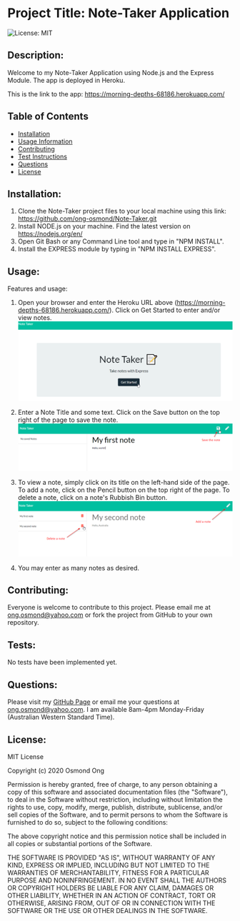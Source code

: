 # Project Title: Note-Taker Application

![License: MIT](https://img.shields.io/badge/License-MIT-yellow.svg)


## Description: 
Welcome to my Note-Taker Application using Node.js and the Express Module. The app is deployed in Heroku.

This is the link to the app: https://morning-depths-68186.herokuapp.com/

## Table of Contents 
* [Installation](#Installation) 
* [Usage Information](#Usage) 
* [Contributing](#Contributing) 
* [Test Instructions](#Tests) 
* [Questions](#Questions) 
* [License](#License)  

## Installation: 
1. Clone the Note-Taker project files to your local machine using this link: https://github.com/ong-osmond/Note-Taker.git 
2. Install NODE.js on your machine. Find the latest version on https://nodejs.org/en/
3. Open Git Bash or any Command Line tool and type in "NPM INSTALL". 
4. Install the EXPRESS module by typing in "NPM INSTALL EXPRESS".

## Usage: 
Features and usage:

1. Open your browser and enter the Heroku URL above (https://morning-depths-68186.herokuapp.com/). Click on Get Started to enter and/or view notes.
![Landing Page](/assets/img/01-Note-Taker_Homepage.png)

2. Enter a Note Title and some text. Click on the Save button on the top right of the page to save the note.  
![Enter Note Details](/assets/img/02-Adding-a-Note.png)

3. To view a note, simply click on its title on the left-hand side of the page. To add a note, click on the Pencil button on the top right of the page. To delete a note, click on a note's Rubbish Bin button.
![View, Add or Delete a Note](/assets/img/03-Adding-or-Deleting-a-Note.png)   

4. You may enter as many notes as desired. 



## Contributing: 
Everyone is welcome to contribute to this project. Please email me at ong.osmond@yahoo.com or fork the project from GitHub to your own repository.

## Tests: 
No tests have been implemented yet.

## Questions: 
Please visit my [GitHub Page](https://github.com/ong-osmond/) or email me your questions at ong.osmond@yahoo.com. 
I am available 8am-4pm Monday-Friday (Australian Western Standard Time). 

## License: 
MIT License

Copyright (c) 2020 Osmond Ong

Permission is hereby granted, free of charge, to any person obtaining a copy
of this software and associated documentation files (the "Software"), to deal
in the Software without restriction, including without limitation the rights
to use, copy, modify, merge, publish, distribute, sublicense, and/or sell
copies of the Software, and to permit persons to whom the Software is
furnished to do so, subject to the following conditions:

The above copyright notice and this permission notice shall be included in all
copies or substantial portions of the Software.

THE SOFTWARE IS PROVIDED "AS IS", WITHOUT WARRANTY OF ANY KIND, EXPRESS OR
IMPLIED, INCLUDING BUT NOT LIMITED TO THE WARRANTIES OF MERCHANTABILITY,
FITNESS FOR A PARTICULAR PURPOSE AND NONINFRINGEMENT. IN NO EVENT SHALL THE
AUTHORS OR COPYRIGHT HOLDERS BE LIABLE FOR ANY CLAIM, DAMAGES OR OTHER
LIABILITY, WHETHER IN AN ACTION OF CONTRACT, TORT OR OTHERWISE, ARISING FROM,
OUT OF OR IN CONNECTION WITH THE SOFTWARE OR THE USE OR OTHER DEALINGS IN THE
SOFTWARE.
